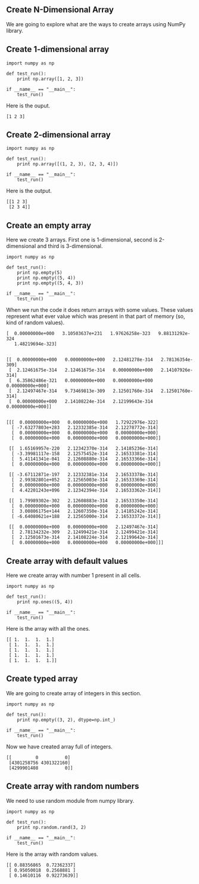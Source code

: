 ## Create N-Dimensional Array

We are going to explore what are the ways to create arrays using NumPy library.

## Create 1-dimensional array

```
import numpy as np

def test_run():
    print np.array([1, 2, 3])

if __name__ == "__main__":
    test_run()
```

Here is the ouput.

```
[1 2 3]
```

## Create 2-dimensional array

```
import numpy as np

def test_run():
    print np.array([(1, 2, 3), (2, 3, 4)])

if __name__ == "__main__":
    test_run()
```

Here is the output.

```
[[1 2 3]
 [2 3 4]]
```

## Create an empty array

Here we create 3 arrays. First one is 1-dimensional, second is 2-dimensional and third is 3-dimensional.

```
import numpy as np

def test_run():
    print np.empty(5)
    print np.empty((5, 4))
    print np.empty((5, 4, 3))

if __name__ == "__main__":
    test_run()
```

When we run the code it does return arrays with some values. These values represent what ever value which was present in that part of memory \(so, kind of random values\).

```
[  0.00000000e+000   3.10503637e+231   1.97626258e-323   9.88131292e-324
   1.48219694e-323]


[[  0.00000000e+000   0.00000000e+000   2.12481278e-314   2.78136354e-309]
 [  2.12461675e-314   2.12461675e-314   0.00000000e+000   2.14107926e-314]
 [  6.35862486e-321   0.00000000e+000   0.00000000e+000   0.00000000e+000]
 [  2.12497467e-314   9.73469813e-309   2.12501760e-314   2.12501760e-314]
 [  0.00000000e+000   2.14108224e-314   2.12199643e-314   0.00000000e+000]]


[[[  0.00000000e+000   0.00000000e+000   1.72922976e-322]
  [ -7.63277803e+283   2.12332385e-314   2.12278772e-314]
  [  0.00000000e+000   0.00000000e+000   0.00000000e+000]
  [  0.00000000e+000   0.00000000e+000   0.00000000e+000]]

 [[  1.65169957e-220   2.12342370e-314   2.14185236e-314]
  [ -3.39981117e-158   2.12575452e-314   2.16533381e-314]
  [  5.41141341e-041   2.12608880e-314   2.16533366e-314]
  [  0.00000000e+000   0.00000000e+000   0.00000000e+000]]

 [[ -3.67112871e-197   2.12332381e-314   2.16533378e-314]
  [  2.99382801e+052   2.12565003e-314   2.16533369e-314]
  [  0.00000000e+000   0.00000000e+000   0.00000000e+000]
  [  4.42201243e+096   2.12342394e-314   2.16533362e-314]]

 [[  1.79989302e-302   2.12608883e-314   2.16533350e-314]
  [  0.00000000e+000   0.00000000e+000   0.00000000e+000]
  [  3.00806175e+144   2.12607350e-314   2.14185242e-314]
  [ -6.64080621e+188   2.12565000e-314   2.16533372e-314]]

 [[  0.00000000e+000   0.00000000e+000   2.12497467e-314]
  [  2.78134232e-309   2.12499421e-314   2.12499421e-314]
  [  2.12501673e-314   2.14108224e-314   2.12199642e-314]
  [  0.00000000e+000   0.00000000e+000   0.00000000e+000]]]
```

## Create array with default values

Here we create array with number 1 present in all cells.

```
import numpy as np

def test_run():
    print np.ones((5, 4))

if __name__ == "__main__":
    test_run()
```

Here is the array with all the ones.

```
[[ 1.  1.  1.  1.]
 [ 1.  1.  1.  1.]
 [ 1.  1.  1.  1.]
 [ 1.  1.  1.  1.]
 [ 1.  1.  1.  1.]]
```

## Create typed array

We are going to create array of integers in this section. 

```
import numpy as np

def test_run():
    print np.empty((3, 2), dtype=np.int_)

if __name__ == "__main__":
    test_run()
```

Now we have created array full of integers. 

```
[[         0          0]
 [4301258756 4301322160]
 [4299901408          0]]
```

## Create array with random numbers

We need to use random module from numpy library. 

```
import numpy as np

def test_run():
    print np.random.rand(3, 2)

if __name__ == "__main__":
    test_run()
```

Here is the array with random values. 

```
[[ 0.88356865  0.72362337]
 [ 0.95050018  0.2568881 ]
 [ 0.14610116  0.92273639]]
```



